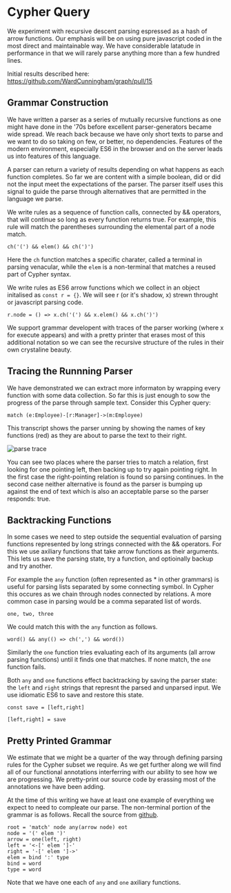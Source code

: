 # Cypher Query
We experiment with recursive descent parsing espressed as a hash of arrow functions.
Our emphasis will be on using pure javascript coded in the most direct and maintainable way.
We have considerable latatude in performance in that we will rarely parse anything more than a few hundred lines.

Initial results described here: https://github.com/WardCunningham/graph/pull/15

## Grammar Construction
We have written a parser as a series of mutually recursive functions as one might have done in the '70s before excellent parser-generators became wide spread. We reach back because we have only short texts to parse and we want to do so taking on few, or better, no dependencies. Features of the modern environment, especially ES6 in the browser and on the server leads us into features of this language.

A parser can return a variety of results depending on what happens as each function completes. So far we are content with a simple boolean, did or did not the input meet the expectations of the parser. The parser itself uses this signal to guide the parse through alternatives that are permitted in the language we parse.

We write rules as a sequence of function calls, connected by && operators, that will continue so long as every function returns true. For example, this rule will match the parentheses surrounding the elemental part of a node match.
```
ch('(') && elem() && ch(')')
```
Here the `ch` function matches a specific charater, called a terminal in parsing venacular, while the `elem` is a non-terminal that matches a reused part of Cypher syntax.

We write rules as ES6 arrow functions which we collect in an object initalised as `const r = {}`. We will see r (or it's shadow, x) strewn throught or javascript parsing code.
```
r.node = () => x.ch('(') && x.elem() && x.ch(')')
```
We support grammar developent with traces of the parser working (where x for execute appears) and with a pretty printer that erases most of this additional notation so we can see the recursive structure of the rules in their own crystaline beauty.


## Tracing the Runnning Parser
We have demonstrated we can extract more informaton by wrapping every function with some data collection. So far this is just enough to sow the progress of the parse through sample text. Consider this Cypher query:
```
match (e:Employee)-[r:Manager]->(m:Employee)
```
This transcript shows the parser unning by showing the names of key functions (red) as they are about to parse the text to their right.

![parse trace](https://user-images.githubusercontent.com/12127/167546955-c43ebdd7-1484-4832-bb25-7009e25ba435.png)

You can see two places where the parser tries to match a relation, first looking for one pointing left, then backing up to try again pointing right. In the first case the right-pointing relation is found so parsing continues. In the second case neither alternative is found as the parser is bumping up against the end of text which is also an acceptable parse so the parser responds: true.

## Backtracking Functions
In some cases we need to step outside the sequential evaluation of parsing functions represented by long strings connected with the && operators. For this we use axiliary functions that take arrow functions as their arguments. This lets us save the parsing state, try a function, and optioinally backup and try another.

For example the `any` function (often represented as * in other grammars) is useful for parsing lists separated by some connecting symbol. In Cypher this occures as we chain through nodes connected by relations. A more common case in parsing would be a comma separated list of words.
```
one, two, three
```
We could match this with the `any` function as follows.
```
word() && any(() => ch(',') && word())
```
Similarly the `one` function tries evaluating each of its arguments (all arrow parsing functions) until it finds one that matches. If none match, the `one` function fails.

Both `any` and `one` functions effect backtracking by saving the parser state: the `left` and `right` strings that represnt the parsed and unparsed input. We use idiomatic ES6 to save and restore this state.
```
const save = [left,right]
```
```
[left,right] = save
```
## Pretty Printed Grammar
We estimate that we might be a quarter of the way through defining parsing rules for the Cypher subset we require. As we get further along we will find all of our functional annotations interferring with our ability to see how we are progressing. We pretty-print our source code by erassing most of the annotations we have been adding.

At the time of this writing we have at least one example of everything we expect to need to compleate our parse. The non-terminal portion of the grammar is as follows. Recall the source from [github](https://github.com/WardCunningham/graph/blob/755c7a536a6b11c12038eedd8aa953db52fcb2ef/cypher/parse.js#L11-L20).
```
root = 'match' node any(arrow node) eot
node = '(' elem ')'
arrow = one(left, right)
left = '<-[' elem ']-'
right = '-[' elem ']->'
elem = bind ':' type
bind = word
type = word
```
Note that we have one each of `any` and `one` axiliary functions.
